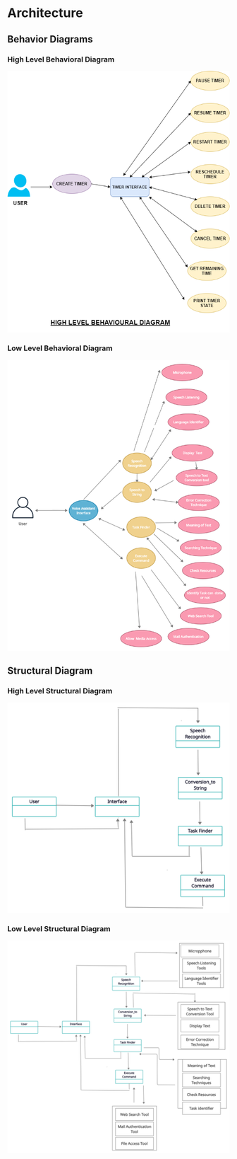
# Architecture


## Behavior Diagrams

### High Level Behavioral Diagram
![High Level Use Case Diagram](https://github.com/Ashwani008/LTTS_PROJECT/blob/main/2_Architecture/Behavioural%20Diagram/High%20Level%20Behavioural%20Diagram.png)


### Low Level Behavioral Diagram
![Low Level Use Case Diagram](https://github.com/Ashwani008/LTTS_Mini_Project/blob/main/2.Architecture/Behavioural%20Diagram/Low%20Level%20Behavioral%20Diagram.png)

## Structural Diagram

### High Level Structural Diagram
![High Level Structural Diagram](https://github.com/Ashwani008/LTTS_Mini_Project/blob/main/2.Architecture/Structure%20Diagram/High%20Level%20Structural%20Diagram.png)


### Low Level Structural Diagram
![Low Level Structural Diagram](https://github.com/Ashwani008/LTTS_Mini_Project/blob/main/2.Architecture/Structure%20Diagram/Low%20Level%20Structural%20Diagram.png)
